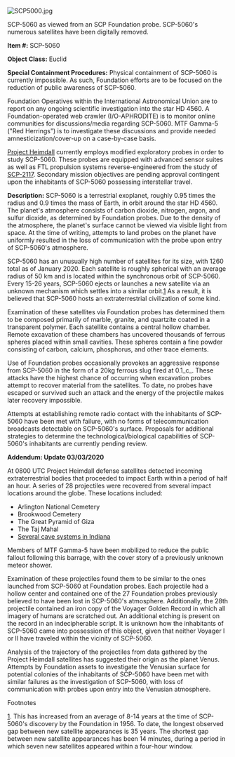 ![SCP5000.jpg](http://scp-wiki.wdfiles.com/local--files/scp-5060/SCP5000.jpg)

SCP-5060 as viewed from an SCP Foundation probe. SCP-5060's numerous satellites have been digitally removed.

**Item #:** SCP-5060

**Object Class:** Euclid

**Special Containment Procedures:** Physical containment of SCP-5060 is currently impossible. As such, Foundation efforts are to be focused on the reduction of public awareness of SCP-5060.

Foundation Operatives within the International Astronomical Union are to report on any ongoing scientific investigation into the star HD 4560. A Foundation-operated web crawler (I/O-APHRODITE) is to monitor online communities for discussions/media regarding SCP-5060. MTF Gamma-5 ("Red Herrings") is to investigate these discussions and provide needed amnesticization/cover-up on a case-by-case basis.

[Project Heimdall](/project-heimdall) currently employs modified exploratory probes in order to study SCP-5060. These probes are equipped with advanced sensor suites as well as FTL propulsion systems reverse-engineered from the study of [SCP-2117](/scp-2117). Secondary mission objectives are pending approval contingent upon the inhabitants of SCP-5060 possessing interstellar travel.

**Description:** SCP-5060 is a terrestrial exoplanet, roughly 0.95 times the radius and 0.9 times the mass of Earth, in orbit around the star HD 4560. The planet's atmosphere consists of carbon dioxide, nitrogen, argon, and sulfur dioxide, as determined by Foundation probes. Due to the density of the atmosphere, the planet's surface cannot be viewed via visible light from space. At the time of writing, attempts to land probes on the planet have uniformly resulted in the loss of communication with the probe upon entry of SCP-5060's atmosphere.

SCP-5060 has an unusually high number of satellites for its size, with 1260 total as of January 2020. Each satellite is roughly spherical with an average radius of 50 km and is located within the synchronous orbit of SCP-5060. Every 15-26 years, SCP-5060 ejects or launches a new satellite via an unknown mechanism which settles into a similar orbit.[1](javascript:;) As a result, it is believed that SCP-5060 hosts an extraterrestrial civilization of some kind.

Examination of these satellites via Foundation probes has determined them to be composed primarily of marble, granite, and quartzite coated in a transparent polymer. Each satellite contains a central hollow chamber. Remote excavation of these chambers has uncovered thousands of ferrous spheres placed within small cavities. These spheres contain a fine powder consisting of carbon, calcium, phosphorus, and other trace elements.

Use of Foundation probes occasionally provokes an aggressive response from SCP-5060 in the form of a 20kg ferrous slug fired at 0.1_c_. These attacks have the highest chance of occurring when excavation probes attempt to recover material from the satellites. To date, no probes have escaped or survived such an attack and the energy of the projectile makes later recovery impossible.

Attempts at establishing remote radio contact with the inhabitants of SCP-5060 have been met with failure, with no forms of telecommunication broadcasts detectable on SCP-5060's surface. Proposals for additional strategies to determine the technological/biological capabilities of SCP-5060's inhabitants are currently pending review.

**Addendum: Update 03/03/2020**

At 0800 UTC Project Heimdall defense satellites detected incoming extraterrestrial bodies that proceeded to impact Earth within a period of half an hour. A series of 28 projectiles were recovered from several impact locations around the globe. These locations included:

*   Arlington National Cemetery
*   Brookwood Cemetery
*   The Great Pyramid of Giza
*   The Taj Mahal
*   [Several cave systems in Indiana](/scp-2935)

Members of MTF Gamma-5 have been mobilized to reduce the public fallout following this barrage, with the cover story of a previously unknown meteor shower.

Examination of these projectiles found them to be similar to the ones launched from SCP-5060 at Foundation probes. Each projectile had a hollow center and contained one of the 27 Foundation probes previously believed to have been lost in SCP-5060's atmosphere. Additionally, the 28th projectile contained an iron copy of the Voyager Golden Record in which all imagery of humans are scratched out. An additional etching is present on the record in an indecipherable script. It is unknown how the inhabitants of SCP-5060 came into possession of this object, given that neither Voyager I or II have traveled within the vicinity of SCP-5060.

Analysis of the trajectory of the projectiles from data gathered by the Project Heimdall satellites has suggested their origin as the planet Venus. Attempts by Foundation assets to investigate the Venusian surface for potential colonies of the inhabitants of SCP-5060 have been met with similar failures as the investigation of SCP-5060, with loss of communication with probes upon entry into the Venusian atmosphere.

Footnotes

[1](javascript:;). This has increased from an average of 8-14 years at the time of SCP-5060's discovery by the Foundation in 1956. To date, the longest observed gap between new satellite appearances is 35 years. The shortest gap between new satellite appearances has been 14 minutes, during a period in which seven new satellites appeared within a four-hour window.